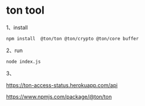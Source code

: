 # ton tool

1、install

 `npm install  @ton/ton @ton/crypto @ton/core buffer`

2、run

  `node index.js`

3、

https://ton-access-status.herokuapp.com/api


https://www.npmjs.com/package/@ton/ton
